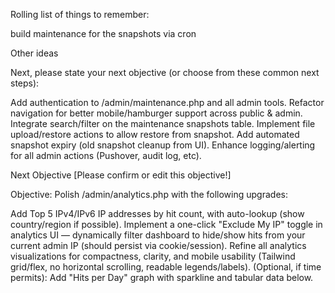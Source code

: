 Rolling list of things to remember:

build maintenance for the snapshots via cron

Other ideas

Next, please state your next objective (or choose from these common next steps):

Add authentication to /admin/maintenance.php and all admin tools.
Refactor navigation for better mobile/hamburger support across public & admin.
Integrate search/filter on the maintenance snapshots table.
Implement file upload/restore actions to allow restore from snapshot.
Add automated snapshot expiry (old snapshot cleanup from UI).
Enhance logging/alerting for all admin actions (Pushover, audit log, etc).

Next Objective
[Please confirm or edit this objective!]

Objective:
Polish /admin/analytics.php with the following upgrades:

Add Top 5 IPv4/IPv6 IP addresses by hit count, with auto-lookup (show country/region if possible).
Implement a one-click "Exclude My IP" toggle in analytics UI — dynamically filter dashboard to hide/show hits from your current admin IP (should persist via cookie/session).
Refine all analytics visualizations for compactness, clarity, and mobile usability (Tailwind grid/flex, no horizontal scrolling, readable legends/labels).
(Optional, if time permits): Add "Hits per Day" graph with sparkline and tabular data below.
